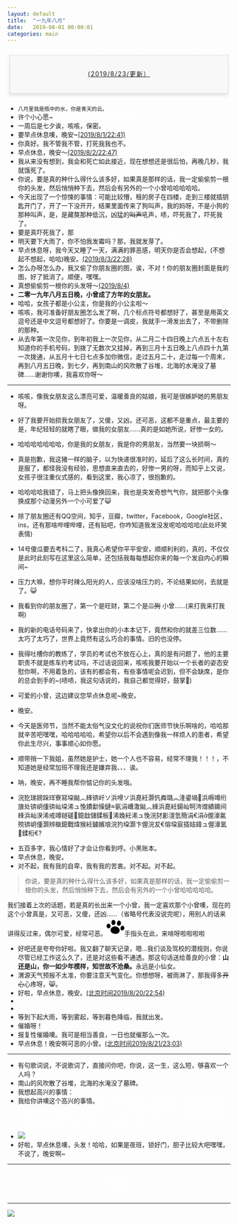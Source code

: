 ```yaml
---
layout: default
title:  "一九年八月"
date:   2019-08-01 00:00:01
categories: main
---
```



<section style="margin: 20px 0px;">
    <section style="padding: 5px;box-sizing: border-box;">
        <section style="text-align: center;border-width: 1px;border-style: dashed;border-color: #cccccc;background: #f8f8f8;box-shadow: #e5e5e5 -1px 5px 7px;letter-spacing: 1.5px;padding: 1em;color: #3f3e3f;box-sizing: border-box;">
            <section style="text-align: justify;padding: 2px 0.8em;line-height: 1.75em;font-size: 14px;box-sizing: border-box;">
                <p style="text-align: center;">
                    <a href="">(2019/8/23/更新）</a>
                </p>
            </section>
        </section>
    </section>
</section>

- `八月里我是瓶中的水，你是青天的云。`
- 许个小心愿~<font color="white">希望我喜欢的姑娘顺利通过科二~</font>
- 一周后是七夕诶，咳咳，保密。
- 要早点休息噢，晚安~[(2019/8/1/22:41)]()
- 你真好。我不管我不管，打死我我也不。
- 早点休息，晚安～[(2019/8/2/22:47)]()
- 我从来没有想到，我会和死亡如此接近，现在想想还是很后怕，再晚几秒，我就饿死了。
- 你说，要是真的种什么得什么该多好，如果真是那样的话，我一定偷偷剪一根你的头发，然后悄悄种下去，然后会有另外的一个小曾哈哈哈哈哈。
- 今天出现了一个惊悚的事情：可能比较懵，租的房子在四楼，走到三楼就插钥匙开门了，开了一下没开开，结果里面传来了狗叫声，我的妈呀，不是小狗的那种叫声，是，是藏獒那种低沉，凶猛的<s>叫声</s>吼声，啧，吓死我了，吓死我了。
- 要是真吓死我了，那<font color="white">世界上又少了一个喜欢你的人诶，咳咳。</font>
- 明天要下大雨了，你不怕我发霉吗？那，我就发芽了。
- 早点休息呀，我今天又睡了一天，满满的罪恶感，明天你是否会想起，(不想起不想起，哈哈)晚安。[(2019/8/3/22:28)]()
- 怎么办呀怎么办，我又偷了你朋友圈的图，诶，不对！你的朋友圈封面是我的图，好了抵消了。顺便，嘿嘿。
- 真想偷偷剪一根你的头发呀～[(2019/8/4)]()
- <b>二零一九年八月五日晚，小曾成了方年的女朋友。</b>
- 哈哈，女孩子都是小公主，你是我的小公主啦～
- 咳咳，我可准备好朋友圈怎么发了啊，几个标点符号都想好了，甚至是用英文逗号还是中文逗号都想好了。你要是一调皮，我就手一滑发出去了，不带删除的那种。
- 从去年第一次见你，到年初我上一次见你，从二月二十四日晚上六点五十左右知道你的手机号码，到拨了无数次又挂掉，再到三月十五日晚上八点四十九第一次拨通，从五月十七日七点多加你微信，走过五月二十，走过每一个周末，再到八月五日晚，到七夕，再到南山的风吹散了谷堆，北海的水淹没了墓碑……谢谢你噢，我喜欢你呀～

--- 

- 咳咳，像我女朋友这么漂亮可爱，温暖善良的姑娘，我可是很嫉妒她的男朋友呀。
- 好了我要开始损我女朋友了，又傻，又凶，还可恶，这都不是重点，最主要的是，年纪轻轻的就瞎了眼，做我的女朋友……真的是如她所说，好惨一女的。
- 哈哈哈哈哈哈哈，你是我的女朋友，我是你的男朋友，当然要一块损啊～
- 真是抱歉，我这猪一样的脑子，以为快递很准时的，延后了这么长时间，真的是服了，都怪我没有经验，思想直来直去的，好惨一男的呀，而知乎上又说，女孩子很注重仪式感的，看到这里，我心凉了，很抱歉的。

- 哈哈哈哈我错了，马上把头像换回来，我也是突发奇想气气你，就把那个头像换成那个动漫另外一个小可爱了😺
- 除了朋友圈还有QQ空间，知乎，豆瓣，twitter，Facebook，Google社区，ins，还有那啥哔哩哔哩，还有贴吧，你咋知道我发没发呢哈哈哈哈(此处坏笑表情)
- 14号傻瓜要去考科二了，我真心希望你平平安安，顺顺利利的，真的，不仅仅是此时此刻写在这里这么简单，还包括我每每想起你来的每一个发自内心的瞬间~
- 压力大嘛，想你平时辣么阳光的人，应该没啥压力的，不论结果如何，去就是了。😺

- 我看到你的朋友圈了，第一个是旺财，第二个是<s>二狗</s> 小曾……(来打我来打我啊)
- 我的新的电话号码来了，快拿出你的小本本记下，竟然和你的就差三位数……太巧了太巧了，世界上竟然有这么巧合的事情。旧的也没停。
- 我得吐槽你的教练了，学员的考试也不放在心上，真的是有问题了，他的主要职责不就是练车约考试吗，不过话说回来，咳咳我要开始以一个长者的姿态安慰你啊，不用着急的，该有的都会有，有些事情呢会迟到，但不会缺席，是你的总会到手的~(啧啧，我这句话说的，我自己都觉得好，鼓掌👏) 
- 可爱的小曾，这边建议您早点休息呢~晚安。
- 晚安。
- 今天是医师节，当然不能太俗气没文化的说祝你们医师节快乐啊啥的，哈哈那就辛苦吧嘿嘿，哈哈哈哈哈，希望你以后不会遇到像我一样烦人的患者，希望你此生尽兴，事事顺心如你愿。
- 顺带捎一下我姐，虽然她是护士，她一个人也不容易，经常不理我！！！，不知道她是经常加班不理我还是嫌弃我、、、诶。
- 呐，晚安，再不睡我帮你惦记你的头发哦。
- 浣犵珶鐒跺珜寮冩垜鐑︿綘锛屽ソ浜嗗ソ浜嗭紝灏忛粦璐︽湰鍙堝浜嗕竴绗旇处锛岄偅锛屾垜浠ュ悗鐨勫懆鏈氨涓嶆潵鐑︿綘浜嗭紝鍚屾牱涔熷績鐤间綘浜屾湀浠戒竴鐩磋鎴戠儲鍒板浠婏紝浠ュ悗浣犲彲澶氫簡涓€涓偓濠氱殑锛岄偅灏辨槸鎴戰煒猴紝鐪嬪埌浣犳垜灏卞偓浣犮€傛垜宸插姞鍏ュ偓濠氳鍒椼€?
<!--鍦ㄦ垜鍠滄浣犺繖涓棶棰樹笂闈㈠憿锛屼笉瑕佽川鐤戞垜鍝︼紝鐪熺殑濂芥皵涓嶈兘閫氳繃鎵嬫満浜茶嚜璁╀綘鎽告懜鎴戠殑蹇冿紝鐪嬬湅鎴戠殑鐪肩潧锛屼粬閲岄潰鍖呮嫭浠庢棭鍒版櫄锛岀湅瑙佺殑浜戯紝鎰熷彈鍒板惞杩囩殑寰锛屽倣鏅氭椂鍒嗙殑澶曢槼锛屾槦杈帮紝闆ㄩ洩锛屾垜鐨勬ⅵ鎯筹紝鎴戠殑鏈潵缇庡ソ鐨勬啩鎲€︽墍鏈夋墍鏈夌編濂界殑浜嬫儏鍙戠敓鍦ㄦ垜韬竟閮借兘鎯冲埌浣狅紝鎵€鏈変笉蹇箰鐨勪簨鎯呮兂鍒颁綘閮借兘璁╂垜骞抽潤涓嬫潵锛屼綘鐪熺殑鐪熺殑鍦ㄦ垜蹇冧腑寰堥噸瑕佸緢閲嶈锛屼綘鏄皯骞存浘缁忕殑鍗婄墖澶╃┖锛岀幇鍦ㄤ篃鏄紝杩樿寰楁垜璇磋繃鍚楋紝鎴戣兘淇濊瘉姣忎竴涓粖澶╂垜閮藉枩娆綘鍛€銆傝璇存垜鍚э紝鎴戞尯锛屾尯鑷崙鐨勶紝鐪熷績瑙夊緱閰嶄笉涓婁綘锛岎煒旓紝骞朵笖杩欑鑷崙鐨勬儏缁埌鍚庨潰鍜屼綘娣卞叆鎺ヨЕ鍚庯紝鍙戝睍浣犵壒鍒壒鍒ソ鑰岃嚜鍗戠▼搴﹀姞娣便€傚悗闈㈠ぉ澶╂兂鎵句綘鑱婂ぉ锛屼絾鎬曚綘鐑︼紝鎬曟垜娌＄粡楠岋紝鎬曟垜璇撮敊璇濓紝褰撶劧鎴戣嚜宸变篃涓嶅濂斤紝涓嶅浼樼锛屽彲鎴戜篃鐪熺殑鐪熺殑濂藉枩娆綘锛屾垜浠ュ悗涓嶈兘鍍忎箣鍓嶉偅涔堝皬姘斾簡锛屾垜瑕佸ぇ搴﹁捣鏉ワ紝浣犲笇鏈涗綘蹇揩鎵惧埌鐢锋湅鍙嬶紝璇垛€︽垜寰堢煕鐩撅紝鏃㈢劧浣犳槸鎴戝枩娆㈢殑濮戝锛岄偅涔堟垜涔燂紝鐪熷績鍦板笇鏈涳紝浣犺兘鎵惧埌鐢锋湅鍙嬶紝杩欓噷鏄湡蹇冨湴甯屾湜锛屾病鏈夊崐鐐硅櫄鍋囷紝褰撶劧鏈夋垜鐨勪笉鐢樺績銆傜珶鐒舵湁浜涗激鎰熴€?
璇讹紝鍑嗗濂戒簡鍚楋紝浠婂ぉ鏅氫笂鎴戣鍐嶆福鐢蜂竴娆★細鎴戠埍浣犲憖锝?-->
- 五百多字，我心情好了才会让你看到哼。小黑账本。
- 早点休息，晚安。
- 对不起，我有我的自卑，我有我的苦衷。对不起。对不起。
  
> 你说，要是真的种什么得什么该多好，如果真是那样的话，我一定偷偷剪一根你的头发，然后悄悄种下去，然后会有另外的一个小曾哈哈哈哈哈。    

   我们接着上次的话题，若是真的长出来一个小曾，我一定喜欢那个小曾噢，现在的这个小曾真是，又可恶，又傻，还凶……（省略号代表没说完呢），用别人的话来讲得反过来，偶尔可爱，经常可恶。<svg t="1564580018766" class="icon" viewBox="0 0 1304 1024" version="1.1" xmlns="http://www.w3.org/2000/svg" p-id="2307" width="40" height="40"><path d="M0 446.49054a171.094255 145.438963 90 1 0 290.877927 0 171.094255 145.438963 90 1 0-290.877927 0Z" p-id="2308"></path><path d="M1126.923945 768.927392a140.307905 171.094255 12.07 1 0 71.553865-334.6237 140.307905 171.094255 12.07 1 0-71.553865 334.6237Z" p-id="2309"></path><path d="M353.069892 190.999222a190.999222 149.508423 90 1 0 299.016847 0 190.999222 149.508423 90 1 0-299.016847 0Z" p-id="2310"></path><path d="M887.858242 431.109679a149.508423 190.999222 6.71 1 0 44.634256-379.38186 149.508423 190.999222 6.71 1 0-44.634256 379.38186Z" p-id="2311"></path><path d="M962.073434 786.025054c-10.704449 162.07067-167.201728 249.033261-352.36216 236.736415s-328.918531-118.899006-318.479481-281.058143 173.305918-264.957235 354.662289-271.415291c187.549028 37.686739 326.883801 153.577883 316.179352 315.737019z" p-id="2312"></path></svg>手指头在此，来啃呀啦啦啦啦

- 好吧还是夸夸你好啦。我又翻了聊天记录，嗯…我们谈及驾校的潜规则，你说尽管已经工作这么久了，还是对这些看不通透。那这句话送给善良的小曾：<b>山还是山，你一如少年模样，知世故不沧桑。</b>永远是小仙女。
- 渭源天气预报不太准，你要注意天气变化。你想想呀，被雨淋了，那我得多<s>开心</s>心疼呀，😸。
- 好啦，早点休息，晚安。[(北京时间2019/8/20/22:54)]()
- <!-- 等到天黑我就出发，躲避自卑；-->
- <!-- 等到天黑我就出发，逃避你的眼神；-->
- 等到下起大雨，等到雾起，等到暮色降临，我就出发。
- 催婚呀！
- 报复性催婚噢。我可是相当善良，一日也就催那么一次。
- 早点休息！晚安啊可恶的小曾。[(北京时间2019/8/21/23:03)]()

---

- 有句歌词说，不说歌词了，直接问你吧，你说，这一生，这么短，够喜欢一个人吗？
- 南山的风吹散了谷堆，北海的水淹没了墓碑。
- 我想起高兴的事情：
- 我给你讲噢这个高兴的事情。<font color="white">我可没拿你的照片干坏事噢，包括我的朋友圈，QQ啊，什么Facebook，twitter，ins之类的(其实我应该在twitter特朗普下面发发的，反正你也不会看到哈哈)，但是，但是，但是，比如说戳戳你的脸颊这种事情还是经常干的。此处没有手指头可啃。</font>
- ![](https://upload.cc/i1/2019/08/22/3z98AM.gif)
- 好啦，早点休息噢，头发！哈哈，如果是夜班，锁好门，胆子比较大吧嘿嘿，不说了，晚安啊~

---

<center><font size ="15px" color="white">😸</font></center>

---


 <!--  我爱你。 -->

<section style="max-width: 100%;vertical-align: middle;display: inline-block;box-sizing: border-box;">
    <img src="https://upload.cc/i1/2019/07/20/afA1cE.jpg
" style="vertical-align: middle;box-sizing: border-box;我唯一不能同意的就是你等我，不可以商量，一点余地都没有。若要问原因，那就是我喜欢你;"/>
</section>
